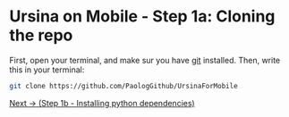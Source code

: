 # Ursina on Mobile - Step 1a: Cloning the repo

First, open your terminal, and make sur you have [git](https://git-scm.com/downloads) installed.
Then, write this in your terminal:
```bash
git clone https://github.com/PaologGithub/UrsinaForMobile
```

[Next -> (Step 1b - Installing python dependencies)](/docs/step1/installing-python-dependencies.md)